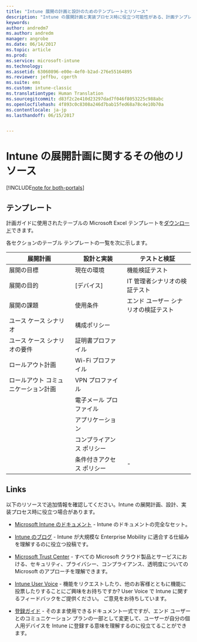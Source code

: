 ```yaml
---
title: "Intune 展開の計画と設計のためのテンプレートとリソース"
description: "Intune の展開計画と実装プロセス時に役立つ可能性がある、計画テンプレートと Intune に関する追加情報へのリンク。"
keywords: 
author: andredm7
ms.author: andredm
manager: angrobe
ms.date: 06/14/2017
ms.topic: article
ms.prod: 
ms.service: microsoft-intune
ms.technology: 
ms.assetid: 63060896-e00e-4ef0-b2ad-276e55164895
ms.reviewer: jeffbu, cgerth
ms.suite: ems
ms.custom: intune-classic
ms.translationtype: Human Translation
ms.sourcegitcommit: d83f2c2e410d23297dad7f046f8053225c988abc
ms.openlocfilehash: 4f893c0c8308a246d7bab15fed68a78c4e10b70a
ms.contentlocale: ja-jp
ms.lasthandoff: 06/15/2017


---
```


# <a name="additional-resources-for-planning-your-intune-deployment"></a>Intune の展開計画に関するその他のリソース

[!INCLUDE[note for both-portals](./includes/note-for-both-portals.md)]

## <a name="templates"></a>テンプレート

計画ガイドに使用されたテーブルの Microsoft Excel テンプレートを[ダウンロード](https://gallery.technet.microsoft.com/Intune-deployment-planning-fae156c2?redir=0)できます。

各セクションのテーブル テンプレートの一覧を次に示します。

|展開計画  |設計と実装   |テストと検証 |
|-----|----- |------|
| 展開の目標 |現在の環境|機能検証テスト|
| 展開の目的 |[デバイス]|IT 管理者シナリオの検証テスト|
| 展開の課題 |使用条件|エンド ユーザー シナリオの検証テスト|
| ユース ケース シナリオ |構成ポリシー| |
| ユース ケース シナリオの要件 |証明書プロファイル| |
| ロールアウト計画 |Wi-Fi プロファイル| |
| ロールアウト コミュニケーション計画|VPN プロファイル| |
| |  電子メール プロファイル | |
| | アプリケーション | |
| | コンプライアンス ポリシー | |
| | 条件付きアクセス ポリシー|-|


## <a name="links"></a>Links

以下のリソースで追加情報を確認してください。Intune の展開計画、設計、実装プロセス時に役立つ場合があります。

-   [Microsoft Intune のドキュメント](/intune/) - Intune のドキュメントの完全なセット。

-   [Intune のブログ](https://blogs.technet.microsoft.com/enterprisemobility/) - Intune が大規模な Enterprise Mobility に適合する仕組みを理解するのに役立つ投稿です。

-   [Microsoft Trust Center](http://www.microsoft.com/TrustCenter/default.aspx) - すべての Microsoft クラウド製品とサービスにおける、セキュリティ、プライバシー、コンプライアンス、透明度についての Microsoft のアプローチを理解できます。

-   [Intune User Voice](http://microsoftintune.uservoice.com/) - 機能をリクエストしたり、他のお客様とともに機能に投票したりすることにご興味をお持ちですか? User Voice で Intune に関するフィードバックをご提供ください。 ご意見をお待ちしています。

-   [登録ガイド](https://gallery.technet.microsoft.com/Intune-End-User-Enrollment-3a0c9b0c?WT.mc_id=Blog_Intune_General_PCIT) - そのまま使用できるドキュメント一式ですが、エンド ユーザーとのコミュニケーション プランの一部として変更して、ユーザーが自分の個人用デバイスを Intune に登録する意味を理解するのに役立てることができます。


